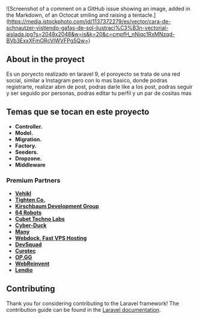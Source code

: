 ![Screenshot of a comment on a GitHub issue showing an image, added in the Markdown, of an Octocat smiling and raising a tentacle.] (https://media.istockphoto.com/id/1137372279/es/vector/cara-de-schnautzer-vistiendo-gafas-de-sol-ilustraci%C3%B3n-vectorial-aislada.jpg?s=2048x2048&w=is&k=20&c=cmpfH_nNiqc1RxMNzqd-BVb3ExxXFmORcVlWVFPg5Qw=)
## About in the proyect
Es un poryecto realizado en laravel 9, el poroyecto se trata de una red social, similar a Instagram pero con lo mas basico, donde podras registrarte, realizar abm de post, podras darle like a los post, podras seguir y ser seguido por personas, podras editar tu perfil y un par de cositas mas 

## Temas que se tocan en este proyecto
- **Controller.**
- **Model.**
- **Migration.**
- **Factory.**
- **Seeders.**
- **Dropzone.**
- **Middleware**  


### Premium Partners

- **[Vehikl](https://vehikl.com/)**
- **[Tighten Co.](https://tighten.co)**
- **[Kirschbaum Development Group](https://kirschbaumdevelopment.com)**
- **[64 Robots](https://64robots.com)**
- **[Cubet Techno Labs](https://cubettech.com)**
- **[Cyber-Duck](https://cyber-duck.co.uk)**
- **[Many](https://www.many.co.uk)**
- **[Webdock, Fast VPS Hosting](https://www.webdock.io/en)**
- **[DevSquad](https://devsquad.com)**
- **[Curotec](https://www.curotec.com/services/technologies/laravel/)**
- **[OP.GG](https://op.gg)**
- **[WebReinvent](https://webreinvent.com/?utm_source=laravel&utm_medium=github&utm_campaign=patreon-sponsors)**
- **[Lendio](https://lendio.com)**

## Contributing

Thank you for considering contributing to the Laravel framework! The contribution guide can be found in the [Laravel documentation](https://laravel.com/docs/contributions).


